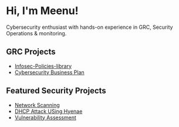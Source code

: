 # Hi, I'm Meenu! 
Cybersecurity enthusiast with hands-on experience in GRC, Security Operations & monitoring.

## GRC Projects
- [Infosec-Policies-library](https://github.com/meenuh7/Infosec-Policy-library.git)
- [Cybersecurity Business Plan](https://github.com/meenuh7/Cybersecurity-Business-Plan.git)

## Featured Security Projects
- [Network Scanning](https://github.com/meenuh7/Network-Scanning.git)
- [DHCP Attack USing Hyenae](https://github.com/meenuh7/DHCP-Attack-Using-Hyenae.git)
- [Vulnerability Assessment](https://github.com/meenuh7/Vulnerability-Assessment.git)


<!--

## Cyber Lab Projects



-->



<!--
**meenuh7/meenuh7** is a ✨ _special_ ✨ repository because its `README.md` (this file) appears on your GitHub profile.

Here are some ideas to get you started:

- 🔭 I’m currently working on ...
- 🌱 I’m currently learning ...
- 👯 I’m looking to collaborate on ...
- 🤔 I’m looking for help with ...
- 💬 Ask me about ...
- 📫 How to reach me: ...
- 😄 Pronouns: ...
- ⚡ Fun fact: ...
-->

